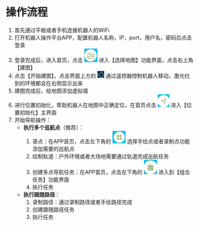 # 操作流程

1. 首先通过平板或者手机连接机器人的WiFi
2. 打开机器人操作平台APP，配置机器人名称，IP，port，用户名，密码后点击登录
3. 登录完成后，进入首页，点击 ![](/images/dr01-app/image7.png) 进入【选择地图】功能界面，点击右上角【建图】
4. 点击【开始建图】，点击界面上方的 ![](/images/dr01-app/image58.png) 通过遥控器控制机器人移动，激光扫到的环境都会在右侧显示出来
5. 建图完成后，给地图添加虚拟墙
6. 进行位置初始化，帮助机器人在地图中正确定位，在首页点击 ![](/images/dr01-app/image22.png) 进入【位置初始化】主界面
7. 开始导航操作：
   - **执行多个巡航点**（推荐）：
     1. 录点：在APP首页，点击左下角的 ![](/images/dr01-app/image24.png) 选择手绘点或者录制点功能添加需要的巡航点
     2. 绘制轨道：户外环境或者大场地需要通过轨道完成巡航任务
     3. 创建多点导航任务：在APP首页，点击左下角的 ![](/images/dr01-app/image43.png) 进入到【组合任务】功能界面
     4. 执行任务
   - **执行跟随路径**：
     1. 录制路径：通过录制路径或者手绘路径完成
     2. 创建跟随路径任务
     3. 执行任务 